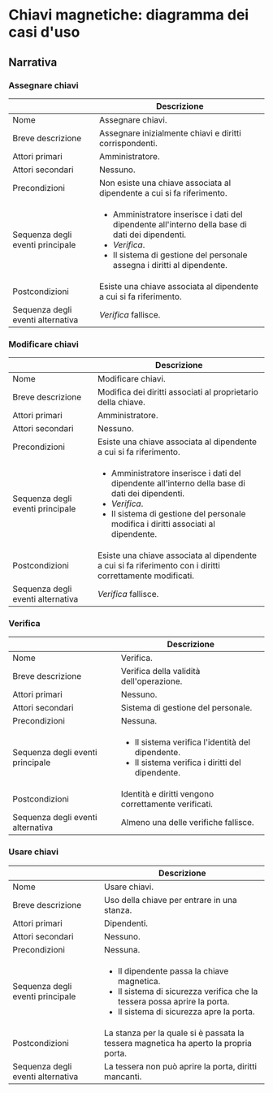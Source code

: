 # Chiavi magnetiche: diagramma dei casi d'uso

## Narrativa

### Assegnare chiavi

|                                          | Descrizione |
| -----------                              | ----------- |
| Nome                                     | Assegnare chiavi.       |
| Breve descrizione                        | Assegnare inizialmente chiavi e diritti corrispondenti.        |
| Attori primari                           | Amministratore. |
| Attori secondari                         | Nessuno. |
| Precondizioni                            | Non esiste una chiave associata al dipendente a cui si fa riferimento. |
| Sequenza degli eventi principale         | <ul><li> Amministratore inserisce i dati del dipendente all'interno della base di dati dei dipendenti. </li> <li> *Verifica*. </li> <li> Il sistema di gestione del personale assegna i diritti al dipendente. </li></ul> |
| Postcondizioni             | Esiste una chiave associata al dipendente a cui si fa riferimento. |
| Sequenza degli eventi alternativa        | *Verifica* fallisce. |

### Modificare chiavi

|                                          | Descrizione |
| -----------                              | ----------- |
| Nome                                     | Modificare chiavi.       |
| Breve descrizione                        | Modifica dei diritti associati al proprietario della chiave.        |
| Attori primari                           | Amministratore. |
| Attori secondari                         | Nessuno. |
| Precondizioni                            | Esiste una chiave associata al dipendente a cui si fa riferimento. |
| Sequenza degli eventi principale         | <ul><li> Amministratore inserisce i dati del dipendente all'interno della base di dati dei dipendenti. </li> <li> *Verifica*. </li> <li> Il sistema di gestione del personale modifica i diritti associati al dipendente. </li></ul> |
| Postcondizioni             | Esiste una chiave associata al dipendente a cui si fa riferimento con i diritti correttamente modificati. |
| Sequenza degli eventi alternativa        | *Verifica* fallisce. |

### Verifica

|                                          | Descrizione |
| -----------                              | ----------- |
| Nome                                     | Verifica.       |
| Breve descrizione                        | Verifica della validità dell'operazione.        |
| Attori primari                           | Nessuno. |
| Attori secondari                         | Sistema di gestione del personale. |
| Precondizioni                            | Nessuna. |
| Sequenza degli eventi principale         | <ul><li> Il sistema verifica l'identità del dipendente. </li> <li> Il sistema verifica i diritti del dipendente. </li></ul> |
| Postcondizioni             | Identità e diritti vengono correttamente verificati. |
| Sequenza degli eventi alternativa        | Almeno una delle verifiche fallisce. |

### Usare chiavi

|                                          | Descrizione |
| -----------                              | ----------- |
| Nome                                     | Usare chiavi.       |
| Breve descrizione                        | Uso della chiave per entrare in una stanza.        |
| Attori primari                           | Dipendenti. |
| Attori secondari                         | Nessuno. |
| Precondizioni                            | Nessuna. |
| Sequenza degli eventi principale         | <ul><li> Il dipendente passa la chiave magnetica. </li> <li> Il sistema di sicurezza verifica che la tessera possa aprire la porta. </li> <li> Il sistema di sicurezza apre la porta. </li></ul> |
| Postcondizioni             | La stanza per la quale si è passata la tessera magnetica ha aperto la propria porta. |
| Sequenza degli eventi alternativa        | La tessera non può aprire la porta, diritti mancanti. |
